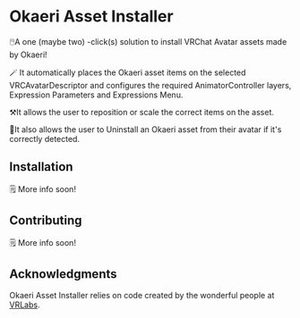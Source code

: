 # Okaeri Asset Installer
🖱️A one (maybe two) -click(s) solution to install VRChat Avatar assets made by Okaeri!

🪄 It automatically places the Okaeri asset items on the selected VRCAvatarDescriptor and configures the required AnimatorController layers, Expression Parameters and Expressions Menu.

⚒️It allows the user to reposition or scale the correct items on the asset.

🚮It also allows the user to Uninstall an Okaeri asset from their avatar if it's correctly detected.

## Installation
🗒️ More info soon!

## Contributing
🗒️ More info soon!

## Acknowledgments
Okaeri Asset Installer relies on code created by the wonderful people at [VRLabs](https://github.com/VRLabs).